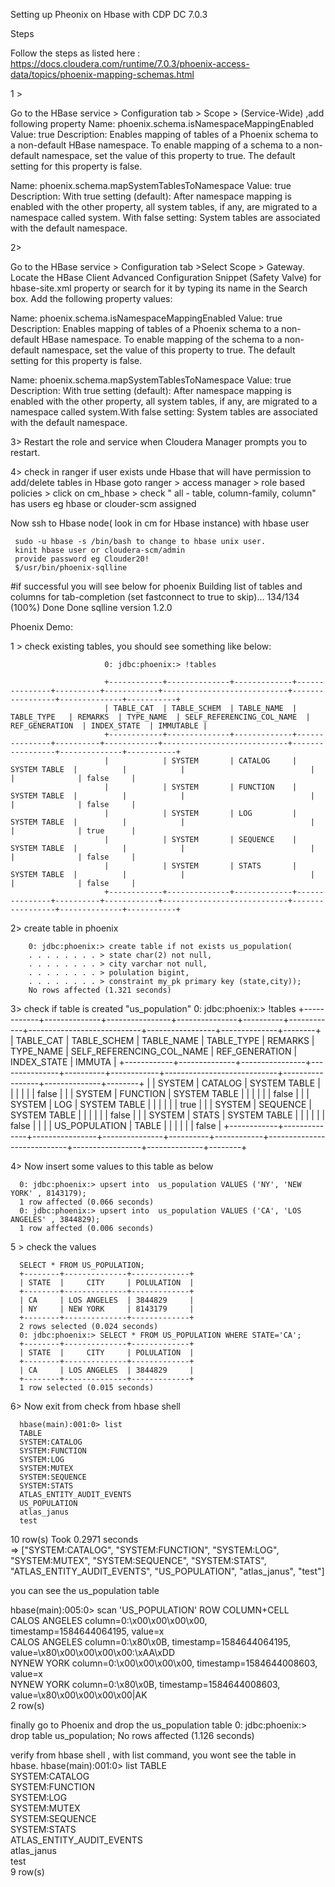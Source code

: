 
Setting up Pheonix on Hbase with CDP DC 7.0.3 

Steps

Follow the steps as listed here : https://docs.cloudera.com/runtime/7.0.3/phoenix-access-data/topics/phoenix-mapping-schemas.html


1 > 

Go to the HBase service > Configuration tab > Scope > (Service-Wide) ,add following property
Name: phoenix.schema.isNamespaceMappingEnabled
Value: true
Description: Enables mapping of tables of a Phoenix schema to a non-default HBase namespace. To enable mapping of a schema to a non-default namespace, set the value of this property to true. The default setting for this property is false.

Name: phoenix.schema.mapSystemTablesToNamespace
Value: true
Description: With true setting (default): After namespace mapping is enabled with the other property, all system tables, if any, are migrated to a namespace called system. With false setting: System tables are associated with the default namespace.

2> 

Go to the HBase service > Configuration tab >Select Scope > Gateway.
Locate the HBase Client Advanced Configuration Snippet (Safety Valve) for hbase-site.xml property or search for it by typing its name in the Search box.
Add the following property values:

Name: phoenix.schema.isNamespaceMappingEnabled
Value: true
Description: Enables mapping of tables of a Phoenix schema to a non-default HBase namespace. To enable mapping of the schema to a non-default namespace, set the value of this property to true. The default setting for this property is false.




Name: phoenix.schema.mapSystemTablesToNamespace
Value: true
Description: With true setting (default): After namespace mapping is enabled with the other property, all system tables, if any, are migrated to a namespace called system.With false setting: System tables are associated with the default namespace.


3> Restart the role and service when Cloudera Manager prompts you to restart.


4> check in ranger if user exists unde Hbase that will have permission to add/delete tables in Hbase
goto ranger > access manager > role based policies > click on cm_hbase > check "	all - table, column-family, column" has users
eg hbase or clouder-scm assigned 


Now ssh to Hbase node( look in cm for Hbase instance) with hbase user

     sudo -u hbase -s /bin/bash to change to hbase unix user.
     kinit hbase user or cloudera-scm/admin
     provide password eg Clouder20!
     $/usr/bin/phoenix-sqlline

#if successful you will see below for phoenix
     Building list of tables and columns for tab-completion (set fastconnect to true to skip)...
     134/134 (100%) Done
     Done
     sqlline version 1.2.0

Phoenix Demo:

1 > check existing tables, you should see something like below:

                         0: jdbc:phoenix:> !tables

                         +------------+--------------+-------------+---------------+----------+------------+----------------------------+-----------------+--------------+-----------+
                         | TABLE_CAT  | TABLE_SCHEM  | TABLE_NAME  |  TABLE_TYPE   | REMARKS  | TYPE_NAME  | SELF_REFERENCING_COL_NAME  | REF_GENERATION  | INDEX_STATE  | IMMUTABLE |
                         +------------+--------------+-------------+---------------+----------+------------+----------------------------+-----------------+--------------+-----------+
                         |            | SYSTEM       | CATALOG     | SYSTEM TABLE  |          |            |                            |                 |              | false     |
                         |            | SYSTEM       | FUNCTION    | SYSTEM TABLE  |          |            |                            |                 |              | false     |
                         |            | SYSTEM       | LOG         | SYSTEM TABLE  |          |            |                            |                 |              | true      |
                         |            | SYSTEM       | SEQUENCE    | SYSTEM TABLE  |          |            |                            |                 |              | false     |
                         |            | SYSTEM       | STATS       | SYSTEM TABLE  |          |            |                            |                 |              | false     |
                         +------------+--------------+-------------+---------------+----------+------------+----------------------------+-----------------+--------------+-----------+

2> create table in phoenix

        0: jdbc:phoenix:> create table if not exists us_population(
        . . . . . . . . > state char(2) not null,
        . . . . . . . . > city varchar not null,
        . . . . . . . . > polulation bigint,
        . . . . . . . . > constraint my_pk primary key (state,city));
        No rows affected (1.321 seconds)

3> check if table is created "us_population"
     0: jdbc:phoenix:> !tables
    +------------+--------------+----------------+---------------+----------+------------+----------------------------+-----------------+--------------+--------+
      | TABLE_CAT  | TABLE_SCHEM  |   TABLE_NAME   |  TABLE_TYPE   | REMARKS  | TYPE_NAME  | SELF_REFERENCING_COL_NAME  | REF_GENERATION  | INDEX_STATE  | IMMUTA |
        +------------+--------------+----------------+---------------+----------+------------+----------------------------+-----------------+--------------+--------+
       |            | SYSTEM       | CATALOG        | SYSTEM TABLE  |          |            |                            |            |              | false  |
       |            | SYSTEM       | FUNCTION       | SYSTEM TABLE  |          |            |                            |                 |              | false  |
        |            | SYSTEM       | LOG            | SYSTEM TABLE  |          |            |                            |                 |              | true   |
        |            | SYSTEM       | SEQUENCE       | SYSTEM TABLE  |          |            |                            |                 |              | false  |
        |            | SYSTEM       | STATS          | SYSTEM TABLE  |          |            |                            |                 |              | false  |
        |            |              | US_POPULATION  | TABLE         |          |            |                            |                 |              | false  |
        +------------+--------------+----------------+---------------+----------+------------+----------------------------+-----------------+--------------+--------+

4> Now insert some values to this table as below

      0: jdbc:phoenix:> upsert into  us_population VALUES ('NY', 'NEW YORK' , 8143179);
      1 row affected (0.066 seconds)
      0: jdbc:phoenix:> upsert into  us_population VALUES ('CA', 'LOS ANGELES' , 3844829);
      1 row affected (0.006 seconds)

5 > check the values 

      SELECT * FROM US_POPULATION;
      +--------+--------------+-------------+
      | STATE  |     CITY     | POLULATION  |
      +--------+--------------+-------------+
      | CA     | LOS ANGELES  | 3844829     |
      | NY     | NEW YORK     | 8143179     |
      +--------+--------------+-------------+
      2 rows selected (0.024 seconds)
      0: jdbc:phoenix:> SELECT * FROM US_POPULATION WHERE STATE='CA';
      +--------+--------------+-------------+
      | STATE  |     CITY     | POLULATION  |
      +--------+--------------+-------------+
      | CA     | LOS ANGELES  | 3844829     |
      +--------+--------------+-------------+
      1 row selected (0.015 seconds)



6> 
Now exit from check from hbase shell 

      hbase(main):001:0> list
      TABLE                                                                                                                                                        
      SYSTEM:CATALOG                                                                                                                                               
      SYSTEM:FUNCTION                                                                                                                                              
      SYSTEM:LOG                                                                                                                                                   
      SYSTEM:MUTEX                                                                                                                                                 
      SYSTEM:SEQUENCE                                                                                                                                              
      SYSTEM:STATS                                                                                                                                                 
      ATLAS_ENTITY_AUDIT_EVENTS                                                                                                                                    
      US_POPULATION                                                                                                                                                
      atlas_janus                                                                                                                                                  
      test                                                                                                                                                         
10 row(s)
Took 0.2971 seconds                                                                                                                                          
=> ["SYSTEM:CATALOG", "SYSTEM:FUNCTION", "SYSTEM:LOG", "SYSTEM:MUTEX", "SYSTEM:SEQUENCE", "SYSTEM:STATS", "ATLAS_ENTITY_AUDIT_EVENTS", "US_POPULATION", "atlas_janus", "test"]

you can see the us_population table 


   hbase(main):005:0> scan 'US_POPULATION'
   ROW                                      COLUMN+CELL                                                                                                         
    CALOS ANGELES                           column=0:\x00\x00\x00\x00, timestamp=1584644064195, value=x                                                         
    CALOS ANGELES                           column=0:\x80\x0B, timestamp=1584644064195, value=\x80\x00\x00\x00\x00:\xAA\xDD                                     
    NYNEW YORK                              column=0:\x00\x00\x00\x00, timestamp=1584644008603, value=x                                                         
    NYNEW YORK                              column=0:\x80\x0B, timestamp=1584644008603, value=\x80\x00\x00\x00\x00|AK                                           
   2 row(s)

finally go to Phoenix and drop the us_population table
     0: jdbc:phoenix:> drop table us_population;
     No rows affected (1.126 seconds)

verify from hbase shell , with list command, you wont see the table in hbase.
   hbase(main):001:0> list
   TABLE                                                                                                                                                        
   SYSTEM:CATALOG                                                                                                                                               
   SYSTEM:FUNCTION                                                                                                                                              
   SYSTEM:LOG                                                                                                                                                   
   SYSTEM:MUTEX                                                                                                                                                 
   SYSTEM:SEQUENCE                                                                                                                                              
   SYSTEM:STATS                                                                                                                                                 
   ATLAS_ENTITY_AUDIT_EVENTS                                                                                                                                    
   atlas_janus                                                                                                                                                  
   test                                                                                                                                                         
   9 row(s)
